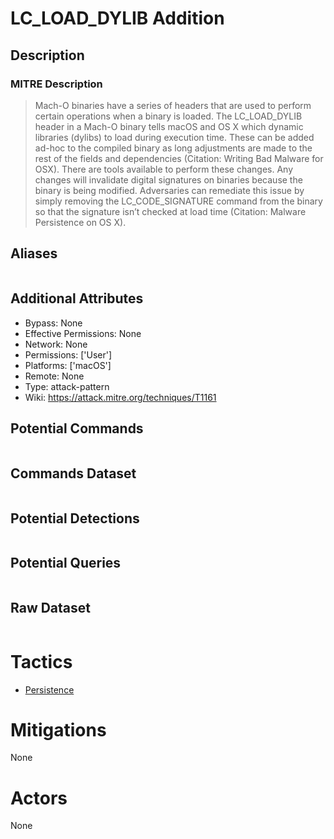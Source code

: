 
# LC_LOAD_DYLIB Addition

## Description

### MITRE Description

> Mach-O binaries have a series of headers that are used to perform certain operations when a binary is loaded. The LC_LOAD_DYLIB header in a Mach-O binary tells macOS and OS X which dynamic libraries (dylibs) to load during execution time. These can be added ad-hoc to the compiled binary as long adjustments are made to the rest of the fields and dependencies (Citation: Writing Bad Malware for OSX). There are tools available to perform these changes. Any changes will invalidate digital signatures on binaries because the binary is being modified. Adversaries can remediate this issue by simply removing the LC_CODE_SIGNATURE command from the binary so that the signature isn’t checked at load time (Citation: Malware Persistence on OS X).

## Aliases

```

```

## Additional Attributes

* Bypass: None
* Effective Permissions: None
* Network: None
* Permissions: ['User']
* Platforms: ['macOS']
* Remote: None
* Type: attack-pattern
* Wiki: https://attack.mitre.org/techniques/T1161

## Potential Commands

```

```

## Commands Dataset

```

```

## Potential Detections

```json

```

## Potential Queries

```json

```

## Raw Dataset

```json

```

# Tactics


* [Persistence](../tactics/Persistence.md)


# Mitigations

None

# Actors

None
